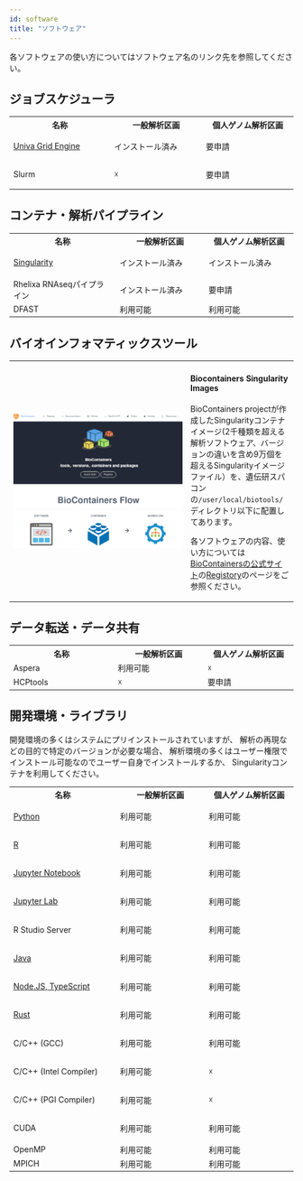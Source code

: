 ```yaml
---
id: software
title: "ソフトウェア"
---
```


各ソフトウェアの使い方についてはソフトウェア名のリンク先を参照してください。

## ジョブスケジューラ

<table>
<tr>
<th width="300">名称</th>
<th width="300">一般解析区画</th>
<th width="300">個人ゲノム解析区画</th>
</tr>
<tr>
<td width="300">

[Univa Grid Engine](univa_grid_engine)
</td>
<td width="300">インストール済み</td>
<td width="300">要申請</td>
</tr>
<tr>
<td width="300">

Slurm
</td>
<td width="300">☓</td>
<td width="300">要申請</td>
</tr>
</table>



## コンテナ・解析パイプライン

<table>
<tr>
<th width="300">名称</th>
<th width="300">一般解析区画</th>
<th width="300">個人ゲノム解析区画</th>
</tr>
<tr>
<td width="300">

[Singularity](Singularity)
</td>
<td width="300">インストール済み</td>
<td width="300">インストール済み</td>
</tr>
<tr>
<td width="300">Rhelixa RNAseqパイプライン</td>
<td width="300">インストール済み</td>
<td width="300">要申請</td>
</tr>

<tr>
<td width="300">DFAST</td>
<td width="300">利用可能</td>
<td width="300">利用可能</td>
</tr>

</table>


## バイオインフォマティックスツール


<table border="0">
<tr>
<td width="300">

![](biocontainers_top.png)

</td>
<td>
<h4>Biocontainers Singularity Images</h4>

BioContainers projectが作成したSingularityコンテナイメージ(2千種類を超える解析ソフトウェア、バージョンの違いを含め9万個を超えるSingularityイメージファイル）を、遺伝研スパコンの`/user/local/biotools/`ディレクトリ以下に配置してあります。

各ソフトウェアの内容、使い方については [BioContainersの公式サイト](https://biocontainers)の[Registory](https://biocontainers.pro/registry )のページをご参照ください。

</td>
</tr>
</table>






## データ転送・データ共有

<table>
<tr>
<th width="300">名称</th>
<th width="300">一般解析区画</th>
<th width="300">個人ゲノム解析区画</th>
</tr>
<tr>
<td width="300">Aspera</td>
<td width="300">利用可能</td>
<td width="300">☓</td>
</tr>
<tr>
<td width="300">HCPtools</td>
<td width="300">☓</td>
<td width="300">要申請</td>
</tr>
</table>



## 開発環境・ライブラリ

開発環境の多くはシステムにプリインストールされていますが、
解析の再現などの目的で特定のバージョンが必要な場合、
解析環境の多くはユーザー権限でインストール可能なのでユーザー自身でインストールするか、
Singularityコンテナを利用してください。


<table>
<tr>
<th width="300">名称</th>
<th width="300">一般解析区画</th>
<th width="300">個人ゲノム解析区画</th>
</tr>
<tr>
<td width="300">

[Python](python)

</td>
<td width="300">利用可能</td>
<td width="300">利用可能</td>
</tr>
<tr>
<td width="300">

[R](R)

</td>
<td width="300">利用可能</td>
<td width="300">利用可能</td>
</tr>
<tr>
<td width="300">

[Jupyter Notebook](jupyter_notebook)

</td>
<td width="300">利用可能</td>
<td width="300">利用可能</td>
</tr>
<tr>
<td width="300">

[Jupyter Lab](jupyter_lab)

</td>
<td width="300">利用可能</td>
<td width="300">利用可能</td>
</tr>
<tr>
<td width="300">

R Studio Server

</td>
<td width="300">利用可能</td>
<td width="300">利用可能</td>
</tr>

<tr>
<td width="300">

[Java](java)

</td>

<td width="300">利用可能</td>
<td width="300">利用可能</td>
</tr>
<tr>
<td width="300">

[Node.JS, TypeScript](typescript)
</td>
<td width="300">利用可能</td>
<td width="300">利用可能</td>
</tr>
<tr>
<td width="300">

[Rust](rust)

</td>
<td width="300">利用可能</td>
<td width="300">利用可能</td>
</tr>
<tr>
<td width="300">

C/C++ (GCC)

</td>
<td width="300">利用可能</td>
<td width="300">利用可能</td>
</tr>
<tr>
<td width="300">

C/C++ (Intel Compiler)

</td>
<td width="300">利用可能</td>
<td width="300">☓</td>

</tr>
<tr>
<td width="300">

C/C++ (PGI Compiler)

</td>
<td width="300">利用可能</td>
<td width="300">☓</td>
</tr>
<tr>
<td width="300">

CUDA
</td>
<td width="300">利用可能</td>
<td width="300">利用可能</td>
</tr>
<tr>
<td width="300">OpenMP</td>
<td width="300">利用可能</td>
<td width="300">利用可能</td>
</tr>
<tr>
<td width="300">MPICH</td>
<td width="300">利用可能</td>
<td width="300">利用可能</td>
</tr>

</table>






